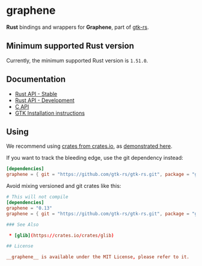 # graphene

__Rust__ bindings and wrappers for __Graphene__, part of [gtk-rs](https://github.com/gtk-rs/gtk-rs).

## Minimum supported Rust version

Currently, the minimum supported Rust version is `1.51.0`.

## Documentation

 * [Rust API - Stable](https://gtk-rs.org/gtk-rs/stable/docs/graphene/)
 * [Rust API - Development](https://gtk-rs.org/gtk-rs/git/docs/graphene)
 * [C API](https://developer.gnome.org/graphene/stable/)
 * [GTK Installation instructions](https://www.gtk.org/docs/installations/)

## Using

We recommend using [crates from crates.io](https://crates.io/keywords/gtk-rs),
as [demonstrated here](https://gtk-rs.org/#using).

If you want to track the bleeding edge, use the git dependency instead:

```toml
[dependencies]
graphene = { git = "https://github.com/gtk-rs/gtk-rs.git", package = "graphene" }
```

Avoid mixing versioned and git crates like this:

```toml
# This will not compile
[dependencies]
graphene = "0.13"
graphene = { git = "https://github.com/gtk-rs/gtk-rs.git", package = "graphene" }

### See Also

 * [glib](https://crates.io/crates/glib)

## License

__graphene__ is available under the MIT License, please refer to it.
